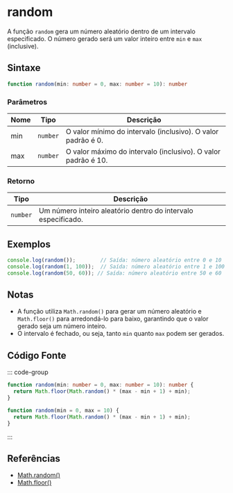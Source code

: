 # random

A função `random` gera um número aleatório dentro de um intervalo especificado. O número gerado será um valor inteiro entre `min` e `max` (inclusive).

## Sintaxe

```typescript
function random(min: number = 0, max: number = 10): number
```

### Parâmetros

| Nome  | Tipo     | Descrição                                      |
|-------|----------|------------------------------------------------|
| min   | `number` | O valor mínimo do intervalo (inclusivo). O valor padrão é 0. |
| max   | `number` | O valor máximo do intervalo (inclusivo). O valor padrão é 10. |

### Retorno

| Tipo    | Descrição                                      |
|---------|------------------------------------------------|
| `number` | Um número inteiro aleatório dentro do intervalo especificado. |

## Exemplos

```typescript
console.log(random());        // Saída: número aleatório entre 0 e 10
console.log(random(1, 100));  // Saída: número aleatório entre 1 e 100
console.log(random(50, 60)); // Saída: número aleatório entre 50 e 60
```

## Notas

- A função utiliza `Math.random()` para gerar um número aleatório e `Math.floor()` para arredondá-lo para baixo, garantindo que o valor gerado seja um número inteiro.
- O intervalo é fechado, ou seja, tanto `min` quanto `max` podem ser gerados.

## Código Fonte

::: code-group
```typescript
function random(min: number = 0, max: number = 10): number {
  return Math.floor(Math.random() * (max - min + 1) + min);
}
```

```javascript
function random(min = 0, max = 10) {
  return Math.floor(Math.random() * (max - min + 1) + min);
}
```
::: 

## Referências

- [Math.random()](https://developer.mozilla.org/pt-BR/docs/Web/JavaScript/Reference/Global_Objects/Math/random)
- [Math.floor()](https://developer.mozilla.org/pt-BR/docs/Web/JavaScript/Reference/Global_Objects/Math/floor)